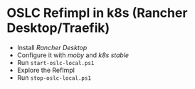 # OSLC Refimpl in k8s (Rancher Desktop/Traefik)

- Install _Rancher Desktop_
- Configure it with _moby_ and _k8s stable_
- Run `start-oslc-local.ps1`
- Explore the RefImpl
- Run `stop-oslc-local.ps1`
